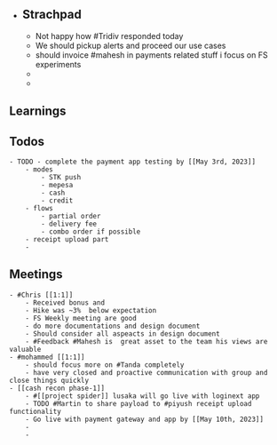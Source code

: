 - ## Strachpad
	- Not happy how #Tridiv responded today
	- We should pickup alerts and proceed our use cases
	- should invoice #mahesh in payments related stuff i focus on FS experiments
	-
	-
## Learnings
## Todos
	- TODO - complete the payment app testing by [[May 3rd, 2023]]
		- modes
			- STK push
			- mepesa
			- cash
			- credit
		- flows
			- partial order
			- delivery fee
			- combo order if possible
		- receipt upload part
		-
## Meetings
	- #Chris [[1:1]]
		- Received bonus and
		- Hike was ~3%  below expectation
		- FS Weekly meeting are good
		- do more documentations and design document
		- Should consider all aspeacts in design document
		- #Feedback #Mahesh is  great asset to the team his views are valuable
	- #mohammed [[1:1]]
		- should focus more on #Tanda completely
		- have very closed and proactive communication with group and close things quickly
	- [[cash recon phase-1]]
		- #[[project spider]] lusaka will go live with loginext app
		- TODO #Martin to share payload to #piyush receipt upload functionality
		- Go live with payment gateway and app by [[May 10th, 2023]]
		-
		-